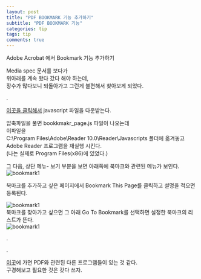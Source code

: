 ```yaml
---
layout: post
title: "PDF BOOKMARK 기능 추가하기"
subtitle: "PDF BOOKMARK 기능"
categories: tip
tags: tip
comments: true
---
```



Adobe Acrobat 에서 Bookmark 기능 추가하기


Media spec 문서를 보다가  
위아래를 계속 왔다 갔다 해야 하는데,  
장수가 많다보니 되돌아가고 그런게 불편해서 찾아보게 되었다.

.



[이곳을 클릭해서](http://www.pdfhacks.com/bookmark_page/) javascript 파일을 다운받는다.  

압축파일을 풀면 bookkmakr_page.js 파일이 나오는데  
이파일을  
C:\Program Files\Adobe\Reader 10.0\Reader\Javascripts 폴더에 옮겨놓고 Adobe Reader 프로그램을 재실행 시킨다.  
(나는 실제로 Program Files(x86)에 있었다.)

그 다음, 상단 메뉴- 보기 부분을 보면 아래쪽에 북마크와 관련된 메뉴가 보인다.  
![bookmark1](https://bleetoteelb.github.io/assets/img/bookmark1.JPG)  

북마크를 추가하고 싶은 페이지에서 Bookmark This Page를 클릭하고 설명을 적으면 등록된다.  

![bookmark1](https://bleetoteelb.github.io/assets/img/bookmark2.JPG)  
북마크를 찾아가고 싶으면 그 아래 Go To Bookmark를 선택하면 설정한 북마크의 리스트가 뜬다.  
![bookmark1](https://bleetoteelb.github.io/assets/img/bookmark3.JPG)  



.  

.  

[이곳](http://www.pdfhacks.com/)에 가면 PDF와 관련된 다른 프로그램들이 있는 것 같다.  
구경해보고 필요한 것은 갖다 쓰자.  

